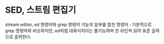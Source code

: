 # SED, 스트림 편집기

stream editor, ed 명령어와 grep 명령어 기능의 일부를 합친 명령어
: 기본적으로 grep 명령어와 비슷하지만, ed처럼 대화식처리는 불가능하며 한 라인씩 읽어 표준 출력으로 출력한다. 

